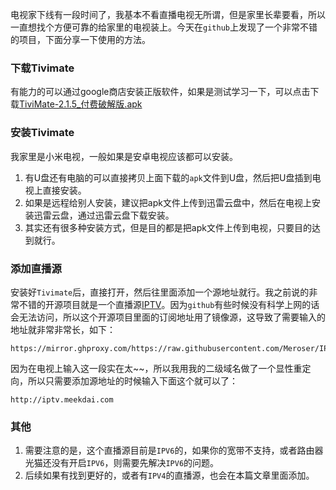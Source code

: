 电视家下线有一段时间了，我基本不看直播电视无所谓，但是家里长辈要看，所以一直想找个方便可靠的给家里的电视装上。今天在`github`上发现了一个非常不错的项目，下面分享一下使用的方法。


### 下载Tivimate
有能力的可以通过google商店安装正版软件，如果是测试学习一下，可以点击下载[TiviMate-2.1.5_付费破解版.apk](https://github.com/skysolf/iptv/blob/main/TiviMate%20%202.1.5%20-%20Premium%E4%BB%98%E8%B4%B9%E7%A0%B4%E8%A7%A3%E7%89%88.apk)

### 安装Tivimate
我家里是小米电视，一般如果是安卓电视应该都可以安装。

1. 有U盘还有电脑的可以直接拷贝上面下载的`apk`文件到U盘，然后把U盘插到电视上直接安装。
2. 如果是远程给别人安装，建议把apk文件上传到迅雷云盘中，然后在电视上安装迅雷云盘，通过迅雷云盘下载安装。
3. 其实还有很多种安装方式，但是目的都是把apk文件上传到电视，只要目的达到就行。

### 添加直播源
安装好`Tivimate`后，直接打开，然后往里面添加一个源地址就行。我之前说的非常不错的开源项目就是一个直播源[IPTV](https://github.com/Meroser/IPTV)。因为`github`有些时候没有科学上网的话会无法访问，所以这个开源项目里面的订阅地址用了镜像源，这导致了需要输入的地址就非常非常长，如下：
````
https://mirror.ghproxy.com/https://raw.githubusercontent.com/Meroser/IPTV/main/IPTV.m3u
````
因为在电视上输入这一段实在太~~，所以我用我的二级域名做了一个显性重定向，所以只需要添加源地址的时候输入下面这个就可以了：
```
http://iptv.meekdai.com
```

### 其他
1. 需要注意的是，这个直播源目前是`IPV6`的，如果你的宽带不支持，或者路由器光猫还没有开启`IPV6`，则需要先解决`IPV6`的问题。
2. 后续如果有找到更好的，或者有`IPV4`的直播源，也会在本篇文章里面添加。


